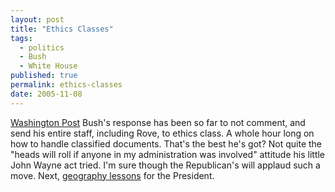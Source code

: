 ```yaml
---
layout: post
title: "Ethics Classes"
tags:
  - politics
  - Bush
  - White House
published: true
permalink: ethics-classes
date: 2005-11-08
---
```


<a href="http://www.washingtonpost.com/wp-dyn/content/article/2005/11/08/AR2005110800676.html">Washington Post</a>
Bush's response has been so far to not comment, and send his entire staff, including Rove, to ethics class.  A whole hour long on how to handle classified documents.  That's the best he's got?  Not quite the "heads will roll if anyone in my administration was involved" attitude his little John Wayne act tried.  I'm sure though the Republican's will applaud such a move.  Next, <a href="http://www.sfgate.com/cgi-bin/article.cgi?file=/chronicle/archive/2005/11/07/MNG5KFK79J1.DTL">geography lessons</a> for the President.
